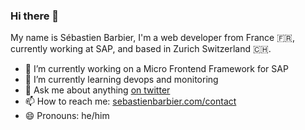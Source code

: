 ### Hi there 👋

My name is Sébastien Barbier, I'm a web developer from France 🇫🇷, currently working at SAP, and based in Zurich Switzerland 🇨🇭.

- 🔭 I’m currently working on a Micro Frontend Framework for SAP
- 🌱 I’m currently learning devops and monitoring
- 💬 Ask me about anything [on twitter](https://twitter.com/SebBarbier)
- 📫 How to reach me: [sebastienbarbier.com/contact](https://sebastienbarbier.com/contact)
- 😄 Pronouns: he/him

<!--
**sebastienbarbier/sebastienbarbier** is a ✨ _special_ ✨ repository because its `README.md` (this file) appears on your GitHub profile.

Here are some ideas to get you started:

- 🔭 I’m currently working on ...
- 🌱 I’m currently learning ...
- 👯 I’m looking to collaborate on ...
- 🤔 I’m looking for help with ...
- 💬 Ask me about ...
- 📫 How to reach me: ...
- 😄 Pronouns: ...
- ⚡ Fun fact: ...
-->
